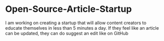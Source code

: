# Open-Source-Article-Startup
I am working on creating a startup that will allow content creators to educate themselves in less than 5 minutes a day. If they feel like an article can be updated, they can do suggest an edit like on GitHub
